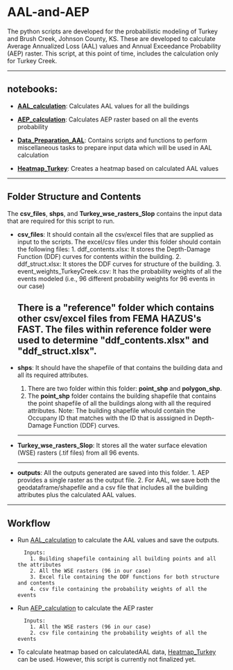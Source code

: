# AAL-and-AEP

The python scripts are developed for the probabilistic modeling of Turkey and Brush Creek, Johnson County, KS. These are developed to calculate Average Annualized Loss (AAL) values and Annual Exceedance Probability (AEP) raster.
This script, at this point of time, includes the calculation only for Turkey Creek.

---

## __notebooks__:
- [__AAL_calculation__](scripts/AAL_calculation.ipynb): Calculates AAL values for all the buildings

- [__AEP_calculation__](scripts/AEP_calculation.ipynb): Calculates AEP raster based on all the events probability

- [__Data_Preparation_AAL__](scripts/Data_Preparation_AAL.ipynb): Contains scripts and functions to perform miscellaneous tasks to prepare input data which will be used in AAL calculation

- [__Heatmap_Turkey__](scripts/Heatmap_Turkey.ipynb): Creates a heatmap based on calculated AAL values

---
## __Folder Structure and Contents__
The __csv_files__, __shps__, and __Turkey_wse_rasters_Slop__ contains the input data that are required for this script to run.
- __csv_files__: It should contain all the csv/excel files that are supplied as input to the scripts. The excel/csv files under this folder should contain the following files:
        1. ddf_contents.xlsx: It stores the Depth-Damage Function (DDF) curves for contents within the building.
        2. ddf_struct.xlsx: It stores the DDF curves for structure of the building.
        3. event_weights_TurkeyCreek.csv: It has the probability weights of all the events modeled (i.e., 96 different probability weights for 96 events in our case)

    There is a "reference" folder which contains other csv/excel files from FEMA HAZUS's FAST. The files within reference folder were used to determine "ddf_contents.xlsx" and "ddf_struct.xlsx".
   ---

- __shps__: It should have the shapefile of that contains the building data and all its required attributes.
  
    1. There are two folder within this folder: __point_shp__ and __polygon_shp__.
    2. The __point_shp__ folder contains the building shapefile that contains the point shapefile of all the buildings along with all the required attributes.
    Note: The building shapefile whould contain the Occupany ID that matches with the ID that is asssigned in Depth-Damage Function (DDF) curves.
    ---

- __Turkey_wse_rasters_Slop__: It stores all the water surface elevation (WSE) rasters (.tif files) from all 96 events.
  
    ---
- __outputs__: All the outputs generated are saved into this folder.
        1. AEP provides a single raster as the output file.
        2. For AAL, we save both the geodataframe/shapefile and a csv file that includes all the building attributes plus the calculated AAL values.
    
---

## __Workflow__
- Run [AAL_calculation](scripts/AAL_calculation.ipynb) to calculate the AAL values and save the outputs.
    ```
      Inputs:
        1. Building shapefile containing all building points and all the attributes
        2. All the WSE rasters (96 in our case)
        3. Excel file containing the DDF functions for both structure and contents
        4. csv file containing the probability weights of all the events
    ```
    
- Run [AEP_calculation](scrip[ts/AEP_calculation.ipynb) to calculate the AEP raster
    ```
      Inputs:
        1. All the WSE rasters (96 in our case)
        2. csv file containing the probability weights of all the events
    ```

- To calculate heatmap based on calculatedAAL data, [Heatmap_Turkey](scripts/Heatmap_Turkey.ipynb) can be used. However, this script is currently not finalized yet. 
